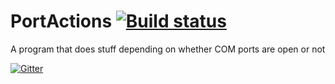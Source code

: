 # PortActions [![Build status](https://ci.appveyor.com/api/projects/status/qdyakh523r6278a7)](https://ci.appveyor.com/project/Walkman100/PortActions)
A program that does stuff depending on whether COM ports are open or not

[![Gitter](https://badges.gitter.im/Join%20Chat.svg)](https://gitter.im/Walkman100/Walkman?utm_source=badge&utm_medium=badge&utm_campaign=pr-badge&utm_content=badge)
